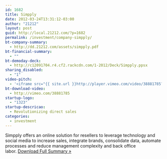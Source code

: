 ```yaml
---
id: 1682
title: Simpply
date: 2012-03-24T13:31:12-03:00
author: "21212"
layout: post
guid: http://local.21212.com/?p=1682
permalink: /investment/company-simpply/
bt-company-summary:
  - http://dd.21212.com/assets/simpply.pdf
bt-financial-summary:
  - ""
bt-demoday-deck:
  - http://c12091704.r4.cf2.rackcdn.com/1-2012/Deck/Simpply.ppsx
sharing_disabled:
  - "1"
video-pitch:
  - '<iframe src="{{ site.url }}http://player.vimeo.com/video/38881785?title=0&byline=0&portrait=0" width="620" height="349" frameborder="0" webkitAllowFullScreen mozallowfullscreen allowFullScreen></iframe>'
bt-download-video:
  - http://vimeo.com/38881785
startup-logo:
  - "1323"
startup-descricao:
  - Revolutionizing direct sales
categories:
  - investment
---
```

Simpply offers an online solution for resellers to leverage technology and social media to increase sales, integrate brands, consolidate data, automate processes and reduce management complexity and back office labor. <a href="http://dd.21212.com/assets/simpply.pdf" target="_blank">Download Full Summary »</a>